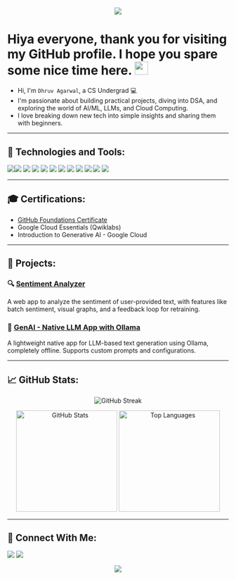 <h1 align="center">
  <a href="https://git.io/typing-svg">
    <img src="https://readme-typing-svg.herokuapp.com?size=40&width=500&height=60&lines=H3110+H4x0r$" style="display: inline ">
  </a>
</h1>

# Hiya everyone, thank you for visiting my GitHub profile. I hope you spare some nice time here. <img src="https://raw.githubusercontent.com/aemmadi/aemmadi/master/wave.gif" height="30px">

* Hi, I'm `Dhruv Agarwal`, a CS Undergrad 💻<br>
* I'm passionate about building practical projects, diving into DSA, and exploring the world of AI/ML, LLMs, and Cloud Computing.<br>
* I love breaking down new tech into simple insights and sharing them with beginners.<br>

----

## 🤖 Technologies and Tools:
<img src="https://img.shields.io/badge/C%2B%2B-00599C?style=for-the-badge&logo=c%2B%2B&logoColor=white"><img src="https://img.shields.io/badge/Java-ED8B00?style=for-the-badge&logo=java&logoColor=white">
<img src="https://img.shields.io/badge/Python-3670A0?style=for-the-badge&logo=python&logoColor=ffdd54">
<img src="https://img.shields.io/badge/Android-3DDC84?style=for-the-badge&logo=android&logoColor=white">
<img src="https://img.shields.io/badge/VS_Code-007ACC?style=for-the-badge&logo=visual%20studio%20code&logoColor=white">
<img src="https://img.shields.io/badge/Git-F05032?style=for-the-badge&logo=git&logoColor=white">
<img src="https://img.shields.io/badge/Linux-FCC624?style=for-the-badge&logo=linux&logoColor=black">
<img src="https://img.shields.io/badge/Ubuntu-E95420?style=for-the-badge&logo=ubuntu&logoColor=white">
<img src="https://img.shields.io/badge/Kali_Linux-557C94?style=for-the-badge&logo=kali-linux&logoColor=white">
<img src="https://img.shields.io/badge/Ollama-121212?style=for-the-badge&logo=ubuntu&logoColor=white">
<img src="https://img.shields.io/badge/AutoHotkey-334455?style=for-the-badge&logoColor=white">
<img src="https://img.shields.io/badge/Google_Cloud-4285F4?style=for-the-badge&logo=google-cloud&logoColor=white">

----

## 🎓 Certifications:
- <a href="https://www.credly.com/badges/4bef7ddf-c81a-49ef-a462-9062e32b0f63/linked_in?t=sun5vz">GitHub Foundations Certificate</a>
- Google Cloud Essentials (Qwiklabs)
- Introduction to Generative AI - Google Cloud

----

## 📌 Projects:

### 🔍 [Sentiment Analyzer](https://github.com/iamDhruvAgarwal/sentiment-analyzer)
A web app to analyze the sentiment of user-provided text, with features like batch sentiment, visual graphs, and a feedback loop for retraining.

### 🤖 [GenAI - Native LLM App with Ollama](https://github.com/iamDhruvAgarwal/genai)
A lightweight native app for LLM-based text generation using Ollama, completely offline. Supports custom prompts and configurations.

----

## 📈 GitHub Stats:
<p align="center">
  <img src="https://github-readme-streak-stats.herokuapp.com/?user=iamDhruvAgarwal&theme=tokyonight_duo" alt="GitHub Streak" />
</p>
<p align="center">
  <img alt="GitHub Stats" src="https://github-readme-stats.vercel.app/api?username=iamDhruvAgarwal&show_icons=true&theme=tokyonight" height="230px"/>
  <img src="https://github-readme-stats.vercel.app/api/top-langs?username=iamDhruvAgarwal&langs_count=5&show_icons=true&locale=en&theme=tokyonight" alt="Top Languages" height="230px"/>
</p>

----

## 📱 Connect With Me:
<a href="https://twitter.com/DhruvAg41502541"><img src="https://img.shields.io/badge/Twitter-1DA1F2?style=for-the-badge&logo=twitter&logoColor=white"></a>
<a href="https://github.com/iamDhruvAgarwal"><img src="https://img.shields.io/badge/GitHub-100000?style=for-the-badge&logo=github&logoColor=white"></a>
<p align="center"><img src="https://profile-counter.glitch.me/%7BiamDhruvAgarwal%7D/count.svg" /></p>
